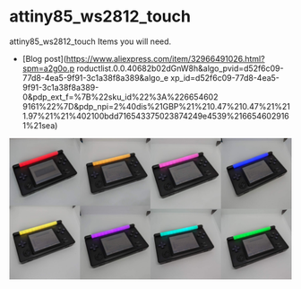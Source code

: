 # attiny85_ws2812_touch
attiny85_ws2812_touch
Items you will need.
* [Blog post](https://www.aliexpress.com/item/32966491026.html?spm=a2g0o.p roductlist.0.0.40682b02dGnW8h&algo_pvid=d52f6c09-77d8-4ea5-9f91-3c1a38f8a389&algo_e xp_id=d52f6c09-77d8-4ea5-9f91-3c1a38f8a389-0&pdp_ext_f=%7B%22sku_id%22%3A%226654602 9161%22%7D&pdp_npi=2%40dis%21GBP%21%210.47%210.47%21%211.97%21%21%402100bdd716543375023874249e4539%2166546029161%21sea)

![alt text](https://github.com/facelesstech/attiny85_ws2812_touch/blob/main/ds_lite_all_the_colours.png?raw=true)
